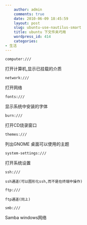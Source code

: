 ```yaml
---
    author: admin
    comments: true
    date: 2010-06-09 18:45:59
    layout: post
    slug: ubuntu-use-nautilus-smart
    title: ubuntu 下文件夹巧用
    wordpress_id: 414
    categories:
- 生活
---
```


    computer:///  

打开计算机,显示已挂载的介质

    network:///  

打开网络

    fonts:///  

显示系统中安装的字体

    burn:///

打开CD烧录窗口

    themes:///  

列出GNOME 桌面可以使用的主题

    system-settings:///  

打开系统设置

    ssh:///

    ssh通道(可以图形化ssh,而不是在终端中操作)

    ftp:///

    ftp通道(同上)

    smb:///

Samba windows网络

